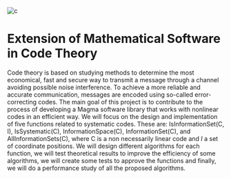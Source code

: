 <img src="https://i.ibb.co/CQvyw5N/fondo-Games.png" alt="c"/>

# Extension of Mathematical Software in Code Theory

Code theory is based on studying methods to determine the most economical, fast and secure way to transmit a message through a channel avoiding possible noise interference. To achieve a more reliable and accurate communication, messages are encoded using so-called error-correcting codes. The main goal of this project is to contribute to the process of developing a Magma software library that works with nonlinear codes in an efficient way. We will focus on the design and implementation of five functions related to systematic codes. These are: IsInformationSet(C, I), IsSystematic(C), InformationSpace(C), InformationSet(C), and AllInformationSets(C), where C is a non necessarily linear code and $I$ a set of coordinate positions. We will design different algorithms for each function, we will test theoretical results to improve the efficiency of some algorithms, we will create some tests to approve the functions and finally, we will do a performance study of all the proposed algorithms.
